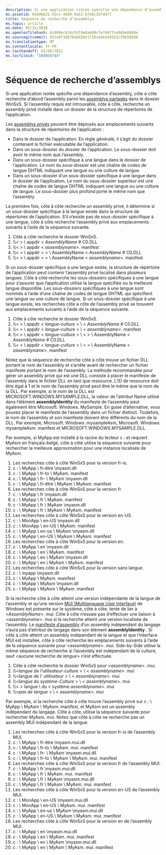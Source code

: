 ```yaml
---
description: Si une application isolée spécifie une dépendance d’assembly, côte à côte recherche d’abord l’assembly parmi les assemblys partagés dans le dossier WinSxS.
ms.assetid: 93496631-55cc-4dd9-9a51-b748c35fd477
title: Séquence de recherche d’assemblys
ms.topic: article
ms.date: 05/31/2018
ms.openlocfilehash: dc689ecb14c55f0e8a609c7e7497fce969e88b8e
ms.sourcegitcommit: 831e8f3db78ab820e1710cede244553c70e50500
ms.translationtype: MT
ms.contentlocale: fr-FR
ms.lasthandoff: 01/08/2021
ms.locfileid: "104034744"
---
```

# <a name="assembly-searching-sequence"></a>Séquence de recherche d’assemblys

Si une application isolée spécifie une dépendance d’assembly, côte à côte recherche d’abord l’assembly parmi les [assemblys partagés](/windows/desktop/Msi/shared-assemblies) dans le dossier WinSxS. Si l’assembly requis est introuvable, côte à côte, recherche un assembly privé installé dans un dossier de la structure de répertoires de l’application.

Les [assemblys privés](/windows/desktop/Msi/private-assemblies) peuvent être déployés aux emplacements suivants dans la structure de répertoires de l’application :

-   Dans le dossier de l’application. En règle générale, il s’agit du dossier contenant le fichier exécutable de l’application.
-   Dans un sous-dossier du dossier de l’application. Le sous-dossier doit avoir le même nom que l’assembly.
-   Dans un sous-dossier spécifique à une langue dans le dossier de l’application. Le nom du sous-dossier est une chaîne de codes de langue DHTML indiquant une langue ou une culture de langue.
-   Dans un sous-dossier d’un sous-dossier spécifique à une langue dans le dossier de l’application. Le nom du sous-dossier supérieur est une chaîne de codes de langue DHTML indiquant une langue ou une culture de langue. Le sous-dossier plus profond porte le même nom que l’assembly.

La première fois, côte à côte recherche un assembly privé, il détermine si un sous-dossier spécifique à la langue existe dans la structure de répertoires de l’application. S’il n’existe pas de sous-dossier spécifique à une langue, côte à côte recherche l’assembly privé aux emplacements suivants à l’aide de la séquence suivante.

1.  Côte à côte recherche le dossier WinSxS.
2.  \\\\< > \\ appdir < *AssemblyName* # C0.DLL
3.  \\\\< > \\ appdir < *assemblyname*>. manifest
4.  \\\\< > \\ appdir <  > \\ AssemblyName < *AssemblyName* # C0.DLL
5.  \\\\< > \\ appdir <  > \\ AssemblyName < *assemblyname*>. manifest

Si un sous-dossier spécifique à une langue existe, la structure de répertoire de l’application peut contenir l’assembly privé localisé dans plusieurs langues. Côte à côte recherche les sous-dossiers spécifiques à une langue pour s’assurer que l’application utilise la langue spécifiée ou la meilleure langue disponible. Les sous-dossiers spécifiques à une langue sont nommés à l’aide d’une chaîne de codes de langue DHTML qui spécifient une langue ou une culture de langue. Si un sous-dossier spécifique à une langue existe, les recherches côte à côte de l’assembly privé se trouvent aux emplacements suivants à l’aide de la séquence suivante.

1.  Côte à côte recherche le dossier WinSxS.
2.  \\\\< > \\ appdir < *langue-culture* > \\ < *AssemblyName* # C0.DLL
3.  \\\\< > \\ appdir < *langue-culture* > \\ < *assemblyname*>. manifest
4.  \\\\< > \\ appdir < *langue-culture* > \\ <  > \\ AssemblyName < *AssemblyName* # C0.DLL
5.  \\\\< > \\ appdir < *langue-culture* > \\ <  > \\ AssemblyName < *assemblyname*>. manifest

Notez que la séquence de recherche côte à côte trouve un fichier DLL portant le nom de l’assembly et s’arrête avant de rechercher un fichier manifeste portant le nom de l’assembly. La méthode recommandée pour gérer un assembly privé qui est une DLL consiste à placer le manifeste de l’assembly dans le fichier DLL en tant que ressource. L’ID de ressource doit être égal à 1 et le nom de l’assembly privé peut être le même que le nom de la DLL. Par exemple, si le nom de la DLL est MICROSOFT.WINDOWS.MYSAMPLE.DLL, la valeur de l’attribut Name utilisé dans l’élément **assemblyIdentity** du manifeste de l’assembly peut également être Microsoft. Windows. MySample. En guise d’alternative, vous pouvez placer le manifeste de l’assembly dans un fichier distinct. Toutefois, le nom de l’assembly et son manifeste doivent être différents du nom de la DLL. Par exemple, Microsoft. Windows. mysampleAsm, Microsoft. Windows. mysampleAsm. manifest et MICROSOFT.WINDOWS.MYSAMPLE.DLL.

Par exemple, si MyApp est installé à la racine du lecteur c : et requiert MyAsm en français-belge, côte à côte utilise la séquence suivante pour rechercher la meilleure approximation pour une instance localisée de MyAsm.

1.  Les recherches côte à côte WinSxS pour la version fr-is.
2.  c : \\ MyApp \\ fr-être \\myasm.dll
3.  c : \\ MyApp \\ fr-to \\ MyAsm. manifest
4.  c : \\ MyApp \\ fr- \\ MyAsm \\myasm.dll
5.  c : \\ MyApp \\ fr-être \\ MyAsm \\ MyAsm. manifest
6.  Les recherches côte à côte WinSxS pour la version fr.
7.  c : \\ MyApp \\ fr \\myasm.dll
8.  c : \\ MyApp \\ fr \\ MyAsm. manifest
9.  c : \\ MyApp \\ fr \\ MyAsm \\myasm.dll
10. c : \\ MyApp \\ fr \\ MyAsm \\ MyAsm. manifest
11. Les recherches côte à côte WinSxS pour la version en-US.
12. c : \\ MonApp \\ en-US \\myasm.dll
13. c : \\ MonApp \\ en-US \\ MyAsm. manifest
14. c : \\ MyApp \\ en-us \\ MyAsm \\myasm.dll
15. c : \\ MyApp \\ en-US \\ MyAsm \\ MyAsm. manifest
16. Les recherches côte à côte WinSxS pour la version en.
17. c : \\ MyApp \\ en \\myasm.dll
18. c : \\ MyApp \\ en \\ MyAsm. manifest
19. c : \\ MyApp \\ en \\ MyAsm \\myasm.dll
20. c : \\ MyApp \\ en \\ MyAsm \\ MyAsm. manifest
21. Les recherches côte à côte WinSxS pour la version sans langue.
22. c : \\ myapp \\myasm.dll
23. c : \\ MyApp \\ MyAsm. manifest
24. c : \\ MyApp \\ MyAsm \\myasm.dll
25. c : \\ MyApp \\ MyAsm \\ MyAsm. manifest

Si la recherche côte à côte atteint une version indépendante de la langue de l’assembly et qu’une version [MUI (Multilanguage User Interface)](/windows/desktop/Intl/multilingual-user-interface) de Windows est présente sur le système, côte à côte, tente de lier à <*AssemblyName*>. mui. Côte à côte n’essaie pas d’effectuer une liaison à <*assemblyname*>. mui si la recherche atteint une version localisée de l’assembly. Le [manifeste d’assembly](assembly-manifests.md) d’un assembly indépendant du langage n’aura pas d’attribut de langage dans son élément **assemblyIdentity** . Si côte à côte atteint un assembly indépendant de la langue et que l’interface MUI est installée, côte à côte recherche les emplacements suivants à l’aide de la séquence suivante pour <*assemblyname*>. mui. Side-by-Side utilise la même séquence de recherche si l’assembly est indépendant de la culture, sauf <aucune recherche de *langue*> n’est effectuée.

1.  Côte à côte recherche le dossier WinSxS pour <*assemblyname*>. mui.
2.  \\\\<*langue de l’utilisateur-culture* > \\ < *assemblyname*>. mui
3.  \\\\<langue de l' *utilisateur* > \\ < *assemblyname*>. mui
4.  \\\\<*langue du système-Culture* > \\ < *assemblyname*>. mui
5.  \\\\< > langue \\ du < système *assemblyname*>. mui
6.  \\\\<*pas de langue* > \\ < *assemblyname*>. mui

Par exemple, si la recherche côte à côte trouve l’assembly privé sur c : \\ MyApp \\ MyAsm \\ MyAsm. manifest, et MyAsm est un assembly indépendant du langage. Côte à côte, utilise la séquence suivante pour rechercher MyAsm. mui. Notez que côte à côte ne recherche pas un assembly MUI indépendant de la langue.

1.  Les recherches côte à côte WinSxS pour la version fr-is de l’assembly MUI.
2.  c : \\ MyApp \\ fr-être \\myasm.mui.dll
3.  c : \\ MyApp \\ fr-to \\ MyAsm. mui. manifest
4.  c : \\ MyApp \\ fr- \\ MyAsm \\myasm.mui.dll
5.  c : \\ MyApp \\ fr-to \\ MyAsm \\ MyAsm. mui. manifest
6.  Les recherches côte à côte WinSxS pour la version fr de l’assembly MUI.
7.  c : \\ MyApp \\ fr \\myasm.mui.dll
8.  c : \\ MyApp \\ fr \\ MyAsm. mui. manifest
9.  c : \\ MyApp \\ fr \\ MyAsm \\myasm.mui.dll
10. c : \\ MyApp \\ fr \\ MyAsm \\ MyAsm. mui. manifest
11. Les recherches côte à côte WinSxS pour la version en-US de l’assembly MUI.
12. c : \\ MonApp \\ en-US \\myasm.mui.dll
13. c : \\ MonApp \\ en-US \\ MyAsm. mui. manifest
14. c : \\ MyApp \\ en-us \\ MyAsm \\myasm.mui.dll
15. c : \\ MyApp \\ en-US \\ MyAsm \\ MyAsm. mui. manifest
16. Les recherches côte à côte WinSxS pour la version en de l’assembly MUI.
17. c : \\ MyApp \\ en \\myasm.mui.dll
18. c : \\ MyApp \\ en \\ MyAsm. mui. manifest
19. c : \\ MyApp \\ en \\ MyAsm \\myasm.mui.dll
20. c : \\ MyApp \\ en \\ MyAsm \\ MyAsm. mui. manifest

 

 

